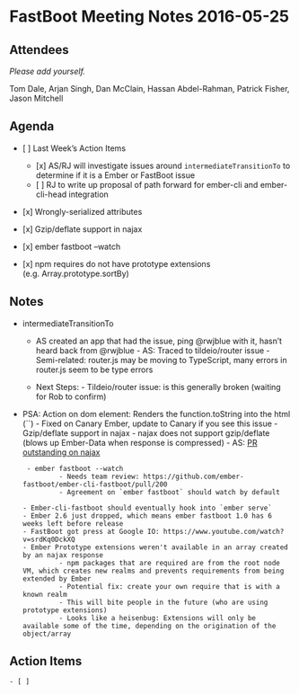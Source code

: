 FastBoot Meeting Notes 2016-05-25
=================================

Attendees
---------

*Please add yourself.*

Tom Dale, Arjan Singh, Dan McClain, Hassan Abdel-Rahman, Patrick Fisher, Jason Mitchell

Agenda
------

-   \[ \] Last Week’s Action Items

    -   \[x\] AS/RJ will investigate issues around `intermediateTransitionTo` to determine if it is a Ember or FastBoot issue
    -   \[ \] RJ to write up proposal of path forward for ember-cli and ember-cli-head integration

-   \[x\] Wrongly-serialized attributes
-   \[x\] Gzip/deflate support in najax
-   \[x\] ember fastboot –watch
-   \[x\] npm requires do not have prototype extensions (e.g. Array.prototype.sortBy)

Notes
-----

-   intermediateTransitionTo

    -   AS created an app that had the issue, ping <span class="citation" data-cites="rwjblue">@rwjblue</span> with it, hasn’t heard back from <span class="citation" data-cites="rwjblue">@rwjblue</span> - AS: Traced to tildeio/router issue - Semi-related: router.js may be moving to TypeScript, many errors in router.js seem to be type errors

    -   Next Steps: - Tildeio/router issue: is this generally broken (waiting for Rob to confirm)

-   PSA: Action on dom element: Renders the function.toString into the html (``) - Fixed on Canary Ember, update to Canary if you see this issue - Gzip/deflate support in najax - najax does not support gzip/deflate (blows up Ember-Data when response is compressed) - AS: [PR outstanding on najax](https://github.com/najaxjs/najax/pull/38)

         - ember fastboot --watch
                 - Needs team review: https://github.com/ember-fastboot/ember-cli-fastboot/pull/200
                 - Agreement on `ember fastboot` should watch by default

        - Ember-cli-fastboot should eventually hook into `ember serve`
        - Ember 2.6 just dropped, which means ember fastboot 1.0 has 6 weeks left before release
        - FastBoot got press at Google IO: https://www.youtube.com/watch?v=srdKq0DckXQ
        - Ember Prototype extensions weren't available in an array created by an najax response
                 - npm packages that are required are from the root node VM, which creates new realms and prevents requirements from being extended by Ember
                 - Potential fix: create your own require that is with a known realm
                 - This will bite people in the future (who are using prototype extensions)
                 - Looks like a heisenbug: Extensions will only be available some of the time, depending on the origination of the object/array

Action Items
------------

    - [ ]
